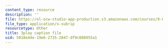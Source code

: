 ```yaml
---
content_type: resource
description: ''
file: https://ol-ocw-studio-app-production.s3.amazonaws.com/courses/9-04-sensory-systems-fall-2013/5018e44e19e627352847df9c088955a1_g1ka1MXpo3s.srt
file_type: application/x-subrip
resourcetype: Other
title: 3play caption file
uid: 5018e44e-19e6-2735-2847-df9c088955a1
---
```

